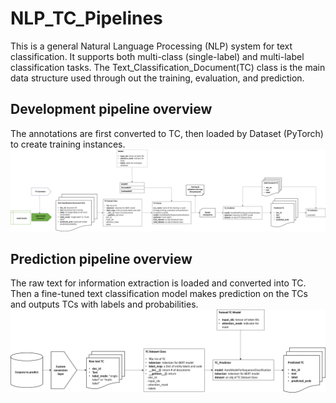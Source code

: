 # NLP_TC_Pipelines
This is a general Natural Language Processing (NLP) system for text classification. It supports both multi-class (single-label) and multi-label classification tasks. The Text_Classification_Document(TC) class is the main data structure used through out the training, evaluation, and prediction. 

## Development pipeline overview
The  annotations are first converted to TC, then loaded by Dataset (PyTorch) to create training instances. 
![alt text](https://github.com/daviden1013/NLP_TC_Pipelines/blob/main/Development%20pipeline%20overview.png)

## Prediction pipeline overview
The raw text for information extraction is loaded and converted into TC. Then a fine-tuned text classification model makes prediction on the TCs and outputs TCs with labels and probabilities. 
![alt text](https://github.com/daviden1013/NLP_TC_Pipelines/blob/main/Prediction%20pipeline%20overview.png)
